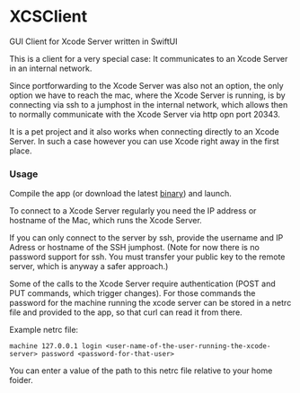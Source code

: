 # XCSClient
GUI Client for Xcode Server written in SwiftUI

This is a client for a very special case:
It communicates to an Xcode Server in an internal network.

Since portforwarding to the Xcode Server was also not an option, the only option we have to reach the mac, where the Xcode Server is running, is by connecting via ssh to a jumphost in the internal network, which allows then to normally communicate with the Xcode Server via http opn port 20343.

It is a pet project and it also works when connecting directly to an Xcode Server. In such a case however you can use Xcode right away in the first place. 

### Usage
Compile the app (or download the latest [binary](https://github.com/a7ex/XCSClient/releases/latest/download/XCSClient.app.zip)) and launch.

To connect to a Xcode Server regularly you need the IP address or hostname of the Mac, which runs the Xcode Server.

If you can only connect to the server by ssh, provide the username and IP Adress or hostname of the SSH jumphost. (Note for now there is no password support for ssh. You must transfer your public key to the remote server, which is anyway a safer approach.)

Some of the calls to the Xcode Server require authentication (POST and PUT commands, which trigger changes). For those commands the password for the machine running the xcode server can be stored in a netrc file and provided to the app, so that curl can read it from there.

Example netrc file:
```
machine 127.0.0.1 login <user-name-of-the-user-running-the-xcode-server> password <password-for-that-user>
```
You can enter a value of the path to this netrc file relative to your home foider.
